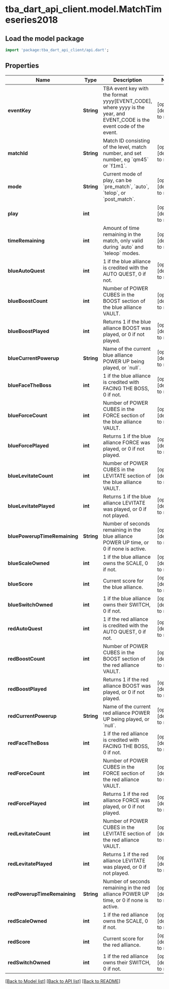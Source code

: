 # tba_dart_api_client.model.MatchTimeseries2018

## Load the model package
```dart
import 'package:tba_dart_api_client/api.dart';
```

## Properties
Name | Type | Description | Notes
------------ | ------------- | ------------- | -------------
**eventKey** | **String** | TBA event key with the format yyyy[EVENT_CODE], where yyyy is the year, and EVENT_CODE is the event code of the event. | [optional] [default to null]
**matchId** | **String** | Match ID consisting of the level, match number, and set number, eg &#x60;qm45&#x60; or &#x60;f1m1&#x60;. | [optional] [default to null]
**mode** | **String** | Current mode of play, can be &#x60;pre_match&#x60;, &#x60;auto&#x60;, &#x60;telop&#x60;, or &#x60;post_match&#x60;. | [optional] [default to null]
**play** | **int** |  | [optional] [default to null]
**timeRemaining** | **int** | Amount of time remaining in the match, only valid during &#x60;auto&#x60; and &#x60;teleop&#x60; modes. | [optional] [default to null]
**blueAutoQuest** | **int** | 1 if the blue alliance is credited with the AUTO QUEST, 0 if not. | [optional] [default to null]
**blueBoostCount** | **int** | Number of POWER CUBES in the BOOST section of the blue alliance VAULT. | [optional] [default to null]
**blueBoostPlayed** | **int** | Returns 1 if the blue alliance BOOST was played, or 0 if not played. | [optional] [default to null]
**blueCurrentPowerup** | **String** | Name of the current blue alliance POWER UP being played, or &#x60;null&#x60;. | [optional] [default to null]
**blueFaceTheBoss** | **int** | 1 if the blue alliance is credited with FACING THE BOSS, 0 if not. | [optional] [default to null]
**blueForceCount** | **int** | Number of POWER CUBES in the FORCE section of the blue alliance VAULT. | [optional] [default to null]
**blueForcePlayed** | **int** | Returns 1 if the blue alliance FORCE was played, or 0 if not played. | [optional] [default to null]
**blueLevitateCount** | **int** | Number of POWER CUBES in the LEVITATE section of the blue alliance VAULT. | [optional] [default to null]
**blueLevitatePlayed** | **int** | Returns 1 if the blue alliance LEVITATE was played, or 0 if not played. | [optional] [default to null]
**bluePowerupTimeRemaining** | **String** | Number of seconds remaining in the blue alliance POWER UP time, or 0 if none is active. | [optional] [default to null]
**blueScaleOwned** | **int** | 1 if the blue alliance owns the SCALE, 0 if not. | [optional] [default to null]
**blueScore** | **int** | Current score for the blue alliance. | [optional] [default to null]
**blueSwitchOwned** | **int** | 1 if the blue alliance owns their SWITCH, 0 if not. | [optional] [default to null]
**redAutoQuest** | **int** | 1 if the red alliance is credited with the AUTO QUEST, 0 if not. | [optional] [default to null]
**redBoostCount** | **int** | Number of POWER CUBES in the BOOST section of the red alliance VAULT. | [optional] [default to null]
**redBoostPlayed** | **int** | Returns 1 if the red alliance BOOST was played, or 0 if not played. | [optional] [default to null]
**redCurrentPowerup** | **String** | Name of the current red alliance POWER UP being played, or &#x60;null&#x60;. | [optional] [default to null]
**redFaceTheBoss** | **int** | 1 if the red alliance is credited with FACING THE BOSS, 0 if not. | [optional] [default to null]
**redForceCount** | **int** | Number of POWER CUBES in the FORCE section of the red alliance VAULT. | [optional] [default to null]
**redForcePlayed** | **int** | Returns 1 if the red alliance FORCE was played, or 0 if not played. | [optional] [default to null]
**redLevitateCount** | **int** | Number of POWER CUBES in the LEVITATE section of the red alliance VAULT. | [optional] [default to null]
**redLevitatePlayed** | **int** | Returns 1 if the red alliance LEVITATE was played, or 0 if not played. | [optional] [default to null]
**redPowerupTimeRemaining** | **String** | Number of seconds remaining in the red alliance POWER UP time, or 0 if none is active. | [optional] [default to null]
**redScaleOwned** | **int** | 1 if the red alliance owns the SCALE, 0 if not. | [optional] [default to null]
**redScore** | **int** | Current score for the red alliance. | [optional] [default to null]
**redSwitchOwned** | **int** | 1 if the red alliance owns their SWITCH, 0 if not. | [optional] [default to null]

[[Back to Model list]](../README.md#documentation-for-models) [[Back to API list]](../README.md#documentation-for-api-endpoints) [[Back to README]](../README.md)


